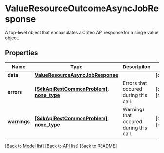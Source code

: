 # ValueResourceOutcomeAsyncJobResponse

A top-level object that encapsulates a Criteo API response for a single value object.

## Properties
Name | Type | Description | Notes
------------ | ------------- | ------------- | -------------
**data** | [**ValueResourceAsyncJobResponse**](ValueResourceAsyncJobResponse.md) |  | [optional] 
**errors** | [**[SdkApiRestCommonProblem], none_type**](SdkApiRestCommonProblem.md) | Errors that occured during this call. | [optional] [readonly] 
**warnings** | [**[SdkApiRestCommonProblem], none_type**](SdkApiRestCommonProblem.md) | Warnings that occured during this call. | [optional] [readonly] 

[[Back to Model list]](../README.md#documentation-for-models) [[Back to API list]](../README.md#documentation-for-api-endpoints) [[Back to README]](../README.md)


